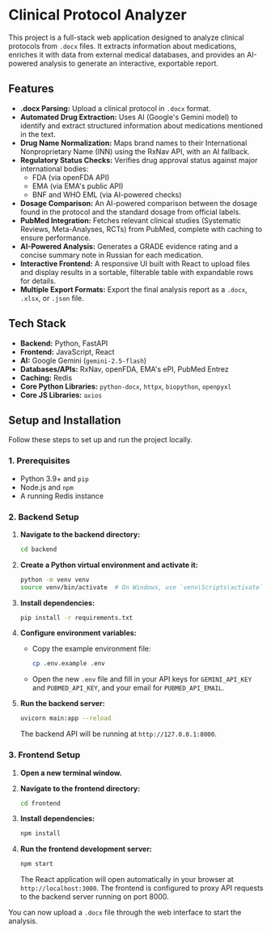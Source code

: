 # Clinical Protocol Analyzer

This project is a full-stack web application designed to analyze clinical protocols from `.docx` files. It extracts information about medications, enriches it with data from external medical databases, and provides an AI-powered analysis to generate an interactive, exportable report.

## Features

-   **.docx Parsing:** Upload a clinical protocol in `.docx` format.
-   **Automated Drug Extraction:** Uses AI (Google's Gemini model) to identify and extract structured information about medications mentioned in the text.
-   **Drug Name Normalization:** Maps brand names to their International Nonproprietary Name (INN) using the RxNav API, with an AI fallback.
-   **Regulatory Status Checks:** Verifies drug approval status against major international bodies:
    -   FDA (via openFDA API)
    -   EMA (via EMA's public API)
    -   BNF and WHO EML (via AI-powered checks)
-   **Dosage Comparison:** An AI-powered comparison between the dosage found in the protocol and the standard dosage from official labels.
-   **PubMed Integration:** Fetches relevant clinical studies (Systematic Reviews, Meta-Analyses, RCTs) from PubMed, complete with caching to ensure performance.
-   **AI-Powered Analysis:** Generates a GRADE evidence rating and a concise summary note in Russian for each medication.
-   **Interactive Frontend:** A responsive UI built with React to upload files and display results in a sortable, filterable table with expandable rows for details.
-   **Multiple Export Formats:** Export the final analysis report as a `.docx`, `.xlsx`, or `.json` file.

## Tech Stack

-   **Backend:** Python, FastAPI
-   **Frontend:** JavaScript, React
-   **AI:** Google Gemini (`gemini-2.5-flash`)
-   **Databases/APIs:** RxNav, openFDA, EMA's ePI, PubMed Entrez
-   **Caching:** Redis
-   **Core Python Libraries:** `python-docx`, `httpx`, `biopython`, `openpyxl`
-   **Core JS Libraries:** `axios`

## Setup and Installation

Follow these steps to set up and run the project locally.

### 1. Prerequisites

-   Python 3.9+ and `pip`
-   Node.js and `npm`
-   A running Redis instance

### 2. Backend Setup

1.  **Navigate to the backend directory:**
    ```bash
    cd backend
    ```

2.  **Create a Python virtual environment and activate it:**
    ```bash
    python -m venv venv
    source venv/bin/activate  # On Windows, use `venv\Scripts\activate`
    ```

3.  **Install dependencies:**
    ```bash
    pip install -r requirements.txt
    ```

4.  **Configure environment variables:**
    -   Copy the example environment file:
        ```bash
        cp .env.example .env
        ```
    -   Open the new `.env` file and fill in your API keys for `GEMINI_API_KEY` and `PUBMED_API_KEY`, and your email for `PUBMED_API_EMAIL`.

5.  **Run the backend server:**
    ```bash
    uvicorn main:app --reload
    ```
    The backend API will be running at `http://127.0.0.1:8000`.

### 3. Frontend Setup

1.  **Open a new terminal window.**

2.  **Navigate to the frontend directory:**
    ```bash
    cd frontend
    ```

3.  **Install dependencies:**
    ```bash
    npm install
    ```

4.  **Run the frontend development server:**
    ```bash
    npm start
    ```
    The React application will open automatically in your browser at `http://localhost:3000`. The frontend is configured to proxy API requests to the backend server running on port 8000.

You can now upload a `.docx` file through the web interface to start the analysis.
